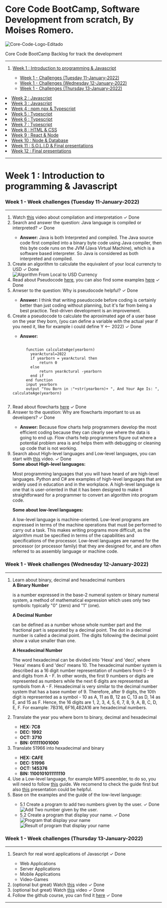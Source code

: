 # Core Code BootCamp, Software Development from scratch, By Moises Romero.

![Core-Code-Logo-Editado](https://user-images.githubusercontent.com/40069878/148991261-6cc704fc-dd51-45fa-818b-b13aa87a0be5.png)

Core Code BootCamp Backlog for track the development
<hr>
<ol>
  <li><a href="#week1" title="Goto Week 1">Week 1 : Introduction to programming & Javascript</a></li>
    <ul>
      <li><a href="#weekchanllengeTuesday-11-01-2022" title="Goto Week 1 - Challenge Tuesday">Week 1 - Challenges (Tuesday 11-January-2022)</a></li>
      <li><a href="#weekchanllengeWednesday-12-01-2022" title="Goto Week 1 - Challenge Wednesday">Week 1 - Challenges (Wednesday 12-January-2022)</a></li>
      <li><a href="#weekchanllengeThursday-13-01-2022" title="Goto Week 1 - Challenge Thursday">Week 1 - Challenges (Thursday 13-January-2022)</a></li>
    </ul>
</ol>
<li><a href="src/week2/Readme.md" title="Goto Week 2">Week 2 : Javascript</a></li>
<li><a href="src/week3/Readme.md" title="Goto Week 3">Week 3 : Javascript</a></li>
<li><a href="#week4" title="Goto Week 4">Week 4 : npm,npx & Typescript</a></li>
<li><a href="#week5" title="Goto Week 5">Week 5 : Typescript</a></li>
<li><a href="#week6" title="Goto Week 6">Week 6 : Typescript</a></li>
<li><a href="#week7" title="Goto Week 7">Week 7 : Typescript</a></li>
<li><a href="#week8" title="Goto Week 8">Week 8 : HTML & CSS</a></li>
<li><a href="#week9" title="Goto Week 9">Week 9 : React & Node</a></li>
<li><a href="#week10" title="Goto Week 10">Week 10 : Node & Database</a></li>
<li><a href="#week11" title="Goto Week 11">Week 11 : S.O.L.I.D & Final presentations</a></li>
<li><a href="#week12" title="Goto Week 12">Week 12 : Final presentations</a></li>
<hr>

<div id="div-week-1">
  <h1 id="week1"><strong>Week 1 : Introduction to programming & Javascript</strong></h1>
  <div id="weekChallenges-week-1-Tuesday">
    <h3 id="weekchanllengeTuesday-11-01-2022">Week 1 - Week challenges (Tuesday 11-January-2022)</h3>
    <hr>
    <ol>
    <li>Watch <a href="https://www.youtube.com/watch?v=JNMy969SjyU" rel="nofollow">this</a> video about compilation and interpretation <span>&#10003; Done</span></li> 
    <li>Search and answer the question: Java language is compiled or interpreted? <span>&#10003; Done</span></li>
      <ul>
        <li><span><strong>Answer:</strong></span> Java is both Interpreted and compiled. The Java source code first compiled into a binary byte code using Java compiler, then this byte code runs on the JVM (Java Virtual Machine), which is a software based interpreter. So Java is considered as both interpreted and compiled.</li> 
      </ul> 
    <li>Create an algorithm to calculate the equivalent of your local currencty to USD <span>&#10003; Done</span></li>
      <img src="https://user-images.githubusercontent.com/40069878/149054583-32469914-1191-4c2e-9bde-1c173e2c5a27.png" alt="Algorithm From Local to USD Currency">
    <li>Read about Pseudocode <a href="https://www.freecodecamp.org/news/what-is-pseudocode-in-programming/" rel="nofollow">here</a>, you can also find some examples <a href="/corecodeio/bootcamp-from-scratch/blob/main/resources/PSEUDOCODE.md">here</a> <span>&#10003; Done</span></li>
    <li>Anwser to the question: Why is pseudocode helpful? <span>&#10003; Done</span></li>
      <ul>
        <li><span><strong>Answer:</strong></span> I think that writing pseudocode before coding is certainly better than just coding without planning, but it's far from being a best practice. Test-driven development is an improvement.</li> 
      </ul>  
    <li>Create a pseudocode to calculate the aproximated age of a user base on the year they born, (you can define a variable with the actual year if you need it, like for example i could define Y <-- 2022) <span>&#10003; Done</span></li>
      <ul><li><span><strong>Answer:</strong></span></li></ul>
    <pre><code>
      function calculateAge(yearborn)
        yearActural=2022
        if yearborn = yearActural then
            return 0
        else
            return yearActural -yearborn
        end if
      end function
      input yearborn
      output "You Born in :"+str(yearborn)+ ", And Your Age Is: ", calculateAge(yearborn)
    </code></pre>
    <li>Read about flowcharts <a href="https://www.lucidchart.com/pages/es/que-es-un-diagrama-de-flujo" rel="nofollow">here</a> <span>&#10003; Done</span></li>
    <li>Answer to the question: Why are flowcharts important to us as developers? <span>&#10003; Done</span></li>
      <ul>
        <li><span><strong>Answer:</strong></span> Because flow charts help programmers develop the most efficient coding because they can clearly see where the data is going to end up. Flow charts help programmers figure out where a potential problem area is and helps them with debugging or cleaning up code that is not working.</li> 
      </ul>  
    <li>Search about High-level languages and Low-level languages, you can start with <a href="https://www.youtube.com/watch?v=1vRPOp5p-qs" rel="nofollow">this</a> video. <span>&#10003; Done</span></li>
<span><strong>Some about High-level languages: </strong></span><p>Most programming languages that you will have heard of are high-level languages. Python and C# are examples of high-level languages that are widely used in education and in the workplace. A high-level language is one that is user-oriented in that it has been designed to make it straightforward for a programmer to convert an algorithm into program code.</p>
<span><strong>Some about low-level languages: </strong></span><p>A low-level language is machine-oriented. Low-level programs are expressed in terms of the machine operations that must be performed to carry out a task. This makes writing programs more difficult, as the algorithm must be specified in terms of the capabilities and specifications of the processor. Low-level languages are named for the processor (or processor family) that they are designed for, and are often referred to as assembly language or machine code.</p>
    <ol>
  </div>
  
  [FIN DE DIV WEEK 1 - Tuesday 11-JANUARY-2022]: # 
  
  <div id="weekChallenges-week-1-Wednesday">
    <h3 id="weekchanllengeWednesday-12-01-2022">Week 1 - Week challenges (Wednesday 12-January-2022)</h3>
    <hr>
    <ol>
      <li>Learn about binary, decimal and hexadecimal numbers</li>
          <span><strong>A Binary Number </strong></span><p>is a number expressed in the base-2 numeral system or binary numeral system, a method of mathematical expression which uses only two symbols: typically "0" (zero) and "1" (one).</p>
      <span><strong>A Decimal Number </strong></span><p>can be defined as a number whose whole number part and the fractional part is separated by a decimal point. The dot in a decimal number is called a decimal point. The digits following the decimal point show a value smaller than one. </p>   
      <span><strong>A Hexadecimal Number </strong></span><p>The word hexadecimal can be divided into 'Hexa' and 'deci', where 'Hexa' means 6 and 'deci' means 10. The hexadecimal number system is described as a 16 digit number representation of numbers from 0 - 9 and digits from A - F. In other words, the first 9 numbers or digits are represented as numbers while the next 6 digits are represented as symbols from A - F. Hexadecimal is very similar to the decimal number system that has a base number of 9. Therefore, after 9 digits, the 10th digit is represented as a symbol - 10 as A, 11 as B, 12 as C, 13 as D, 14 as E, and 15 as F. Hence, the 16 digits are 1, 2, 3, 4, 5, 6, 7, 8, 9, A, B, C, D, E, F. For example: 7B316, 6F16,4B2A16 are hexadecimal numbers.</p>   
      <li>Translate the year you where born to binary, decimal and hexadecimal</li>
      <ul>
          <li><span><strong>HEX: 7C8</strong></span></li>
          <li><span><strong>DEC: 1992</strong></span></li>
          <li><span><strong>OCT: 3710</strong></span></li>
          <li><span><strong>BIN: 011111001000</strong></span></li>
       </ul> 
      <li>Translate 51966 into hexadecimal and binary</li>
        <ul>
          <li><span><strong>HEX: CAFE</strong></span></li>
          <li><span><strong>DEC: 51996</strong></span></li>
          <li><span><strong>OCT: 145376</strong></span></li>
          <li><span><strong>BIN: 1100101011111110</strong></span></li>
       </ul>     
      <li>Use a Low-level language, for example MIPS aseembler, to do so, you will need to follow <a href="/corecodeio/bootcamp-from-scratch/blob/main/src/technologies/2022/week1/resources/MIPS.md">this</a> guide. We recomend to check the guide first but also <a href="https://courses.cs.vt.edu/cs2506/Fall2014/Notes/L04.MIPSAssemblyOverview.pdf" rel="nofollow">this</a> presentation could be helpful.</li>
      <li>Base on the examples and the guide of the low-level language:</li>
        <ul>
		<li>5.1 Create a program to add two numbers given by the user. <span>&#10003; Done</span>
		<img src="https://user-images.githubusercontent.com/40069878/149668554-e4ba5b5e-d08d-4f68-962a-057d91b2fe1c.png" alt="Add Two number given by the user.">
		</li>
		<li>5.2 Create a program that display your name. <span>&#10003; Done</span> </li>
		<img src="https://user-images.githubusercontent.com/40069878/149668785-8137e560-c1f6-4c07-a391-618623ef5f0a.png" alt="Program that display your name">
		<img src="https://user-images.githubusercontent.com/40069878/149668821-c367892f-5b0c-4b8b-868b-7492485daca6.png" alt="Result of program that display your name">
        </ul>
    </ol>    
  </div>  
  
  [FIN DE DIV WEEK 1 - Wednesday 12-JANUARY-2022]: # 
  
  <div id="weekChallenges-week-1-Thursday">
    <h3 id="weekchanllengeThursday-13-01-2022">Week 1 - Week challenges (Thursday 13-January-2022)</h3>
    <hr>
    <ol dir="auto">
      <li>Search for real word applications of Javascript <span>&#10003; Done</span></li>
		<ul>
			<li>Web Applications</li>
			<li>Server Applications</li>
			<li>Mobile Applications</li>
			<li>Video-Games</li>
		</ul>
      <li>(optional but great) Watch <a href="https://www.youtube.com/watch?v=LW6vQNE2jgc&amp;t=1962s" rel="nofollow">this</a> video <span>&#10003; Done</span></li>
      <li>(optional but great) Watch <a href="https://www.youtube.com/watch?v=KXkQJBASUOg" rel="nofollow">this</a> video <span>&#10003; Done</span></li>
      <li>Follow the github course, you can find it <a href="/corecodeio/bootcamp-from-scratch/blob/main/src/recommended">here</a> <span>&#10003; Done</span></li>
    </ol>    
  </div>
  
  [FIN DE DIV WEEK 1 - Thursday 12-JANUARY-2022]: #
  
</div>
<hr>

[FIN DE DIV WEEK 1]: # 




